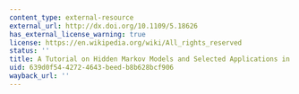 ```yaml
---
content_type: external-resource
external_url: http://dx.doi.org/10.1109/5.18626
has_external_license_warning: true
license: https://en.wikipedia.org/wiki/All_rights_reserved
status: ''
title: A Tutorial on Hidden Markov Models and Selected Applications in Speech Recognition
uid: 639d0f54-4272-4643-beed-b8b628bcf906
wayback_url: ''
---
```

